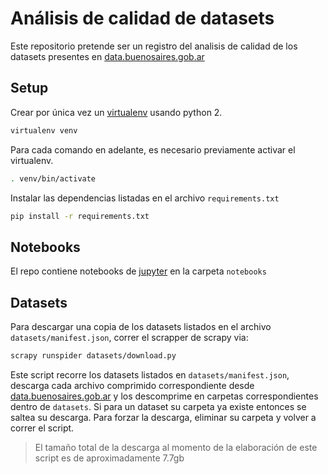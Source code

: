 # Análisis de calidad de datasets

Este repositorio pretende ser un registro del analisis de calidad de los datasets presentes en 
[data.buenosaires.gob.ar](https://data.buenosaires.gob.ar/) 

## Setup

Crear por única vez un [virtualenv](https://virtualenv.pypa.io/en/latest/) usando python 2.
```bash
virtualenv venv
```

Para cada comando en adelante, es necesario previamente activar el virtualenv. 
```bash
. venv/bin/activate
```

Instalar las dependencias listadas en el archivo `requirements.txt`
```bash
pip install -r requirements.txt
```

## Notebooks

El repo contiene notebooks de [jupyter](https://jupyter.org/) en la carpeta `notebooks`

## Datasets

Para descargar una copia de los datasets listados en el archivo `datasets/manifest.json`, correr el 
scrapper de scrapy via:
```bash
scrapy runspider datasets/download.py
```
Este script recorre los datasets listados en `datasets/manifest.json`, descarga cada archivo comprimido correspondiente
desde [data.buenosaires.gob.ar](https://data.buenosaires.gob.ar/) y los descomprime en carpetas correspondientes dentro
de `datasets`. Si para un dataset su carpeta ya existe entonces se saltea su descarga. Para forzar la descarga, 
eliminar su carpeta y volver a correr el script. 
> El tamaño total de la descarga al momento de la elaboración de este script es de aproximadamente 7.7gb